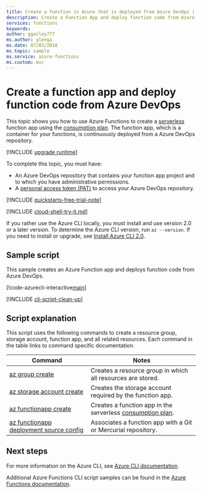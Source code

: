 ```yaml
---
title: Create a function in Azure that is deployed from Azure DevOps | Microsoft Docs 
description: Create a Function App and deploy function code from Azure DevOps
services: functions 
keywords: 
author: ggailey777
ms.author: glenga
ms.date: 07/03/2018
ms.topic: sample
ms.service: azure-functions
ms.custom: mvc
---
```

# Create a function app and deploy function code from Azure DevOps

This topic shows you how to use Azure Functions to create a [serverless](https://azure.microsoft.com/overview/serverless-computing/) function app using the [consumption plan](../functions-scale.md#consumption-plan). The function app, which is a container for your functions, is continuously deployed from a Azure DevOps repository. 

[!INCLUDE [upgrade runtime](../../../includes/functions-cli-version-note.md)]

To complete this topic, you must have:

* An Azure DevOps repository that contains your function app project and to which you have administrative permissions.
* A [personal access token (PAT)](https://docs.microsoft.com/azure/devops/organizations/accounts/use-personal-access-tokens-to-authenticate) to access your Azure DevOps repository.

[!INCLUDE [quickstarts-free-trial-note](../../../includes/quickstarts-free-trial-note.md)]

[!INCLUDE [cloud-shell-try-it.md](../../../includes/cloud-shell-try-it.md)]

If you rather use the Azure CLI locally, you must install and use version 2.0 or a later version. To determine the Azure CLI version, run `az --version`. If you need to install or upgrade, see [Install Azure CLI 2.0]( /cli/azure/install-azure-cli). 

## Sample script

This sample creates an Azure Function app and deploys function code from Azure DevOps.

[!code-azurecli-interactive[main](../../../cli_scripts/azure-functions/deploy-function-app-with-function-vsts/deploy-function-app-with-function-vsts.sh?highlight=3-4 "Azure Service")]

[!INCLUDE [cli-script-clean-up](../../../includes/cli-script-clean-up.md)]

## Script explanation

This script uses the following commands to create a resource group, storage account, function app, and all related resources. Each command in the table links to command specific documentation.

| Command | Notes |
|---|---|
| [az group create](https://docs.microsoft.com/cli/azure/group#az-group-create) | Creates a resource group in which all resources are stored. |
| [az storage account create](https://docs.microsoft.com/cli/azure/storage/account#az-storage-account-create) | Creates the storage account required by the function app. |
| [az functionapp create](https://docs.microsoft.com/cli/azure/functionapp#az-functionapp-create) | Creates a function app in the serverless [consumption plan](../functions-scale.md#consumption-plan). |
| [az functionapp deployment source config](https://docs.microsoft.com/cli/azure/functionapp/deployment/source#az-functionapp-deployment-source-config) | Associates a function app with a Git or Mercurial repository. |

## Next steps

For more information on the Azure CLI, see [Azure CLI documentation](https://docs.microsoft.com/cli/azure).

Additional Azure Functions CLI script samples can be found in the [Azure Functions documentation](../functions-cli-samples.md).
